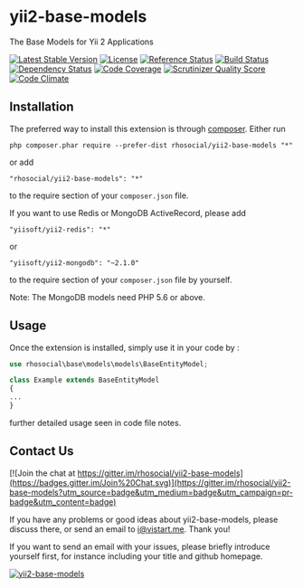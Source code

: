 yii2-base-models
================
The Base Models for Yii 2 Applications

[![Latest Stable Version](https://poser.pugx.org/rhosocial/yii2-base-models/v/stable.png)](https://packagist.org/packages/rhosocial/yii2-base-models)
[![License](https://poser.pugx.org/rhosocial/yii2-base-models/license)](https://packagist.org/packages/rhosocial/yii2-base-models)
[![Reference Status](https://www.versioneye.com/php/rhosocial:yii2-base-models/reference_badge.svg)](https://www.versioneye.com/php/rhosocial:yii2-base-models/references)
[![Build Status](https://img.shields.io/travis/rhosocial/yii2-base-models.svg)](http://travis-ci.org/rhosocial/yii2-base-models)
[![Dependency Status](https://www.versioneye.com/php/rhosocial:yii2-base-models/dev-master/badge.png)](https://www.versioneye.com/php/rhosocial:yii2-base-models/dev-master)
[![Code Coverage](https://scrutinizer-ci.com/g/rhosocial/yii2-base-models/badges/coverage.png)](https://scrutinizer-ci.com/g/rhosocial/yii2-base-models/)
[![Scrutinizer Quality Score](https://scrutinizer-ci.com/g/rhosocial/yii2-base-models/badges/quality-score.png)](https://scrutinizer-ci.com/g/rhosocial/yii2-base-models/)
[![Code Climate](https://img.shields.io/codeclimate/github/rhosocial/yii2-base-models.svg)](https://codeclimate.com/github/rhosocial/yii2-base-models)

Installation
------------

The preferred way to install this extension is through [composer](http://getcomposer.org/download/).
Either run

```
php composer.phar require --prefer-dist rhosocial/yii2-base-models "*"
```

or add

```
"rhosocial/yii2-base-models": "*"
```

to the require section of your `composer.json` file.

If you want to use Redis or MongoDB ActiveRecord, please add
```
"yiisoft/yii2-redis": "*"
```
or
```
"yiisoft/yii2-mongodb": "~2.1.0"
```
to the require section of your `composer.json` file by yourself.

Note: The MongoDB models need PHP 5.6 or above.

Usage
-----

Once the extension is installed, simply use it in your code by  :

```php
use rhosocial\base\models\models\BaseEntityModel;

class Example extends BaseEntityModel
{
...
}
```

further detailed usage seen in code file notes.

Contact Us
----------

[![Join the chat at https://gitter.im/rhosocial/yii2-base-models](https://badges.gitter.im/Join%20Chat.svg)](https://gitter.im/rhosocial/yii2-base-models?utm_source=badge&utm_medium=badge&utm_campaign=pr-badge&utm_content=badge)

If you have any problems or good ideas about yii2-base-models, please discuss there, or send an email to i@vistart.me. Thank you!

If you want to send an email with your issues, please briefly introduce yourself first, for instance including your title and github homepage.

[![yii2-base-models](https://img.shields.io/badge/Powered_by-rhosocial-green.svg?style=flat)](https://dev.rho.social/products/yii2-base-models)